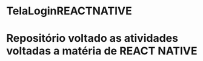 # TelaLoginREACTNATIVE



<h1> Repositório voltado as atividades voltadas a matéria de REACT NATIVE</h1>
